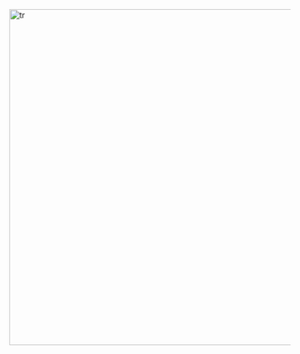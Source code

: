 <img width="847" height="603" alt="tr" src="https://github.com/user-attachments/assets/5cccbc46-dd3c-40e2-9955-fe5f0f8288e7" />
